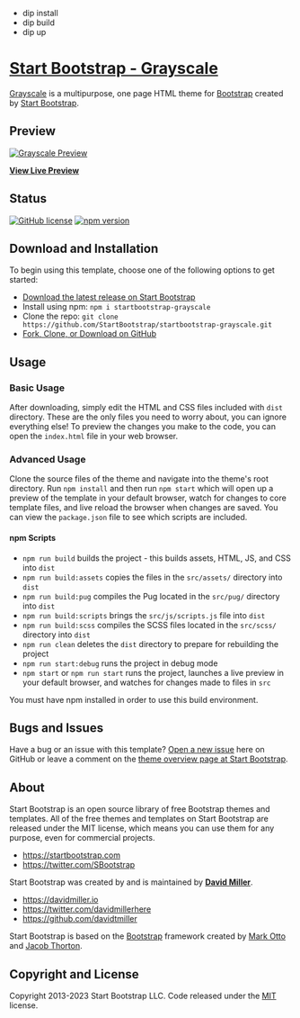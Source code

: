  * dip install
  * dip build
  * dip up

# [Start Bootstrap - Grayscale](https://startbootstrap.com/theme/grayscale/)

[Grayscale](https://startbootstrap.com/theme/grayscale/) is a multipurpose, one page HTML theme for [Bootstrap](https://getbootstrap.com/) created by [Start Bootstrap](https://startbootstrap.com/).

## Preview

[![Grayscale Preview](https://assets.startbootstrap.com/img/screenshots/themes/grayscale.png)](https://startbootstrap.github.io/startbootstrap-grayscale/)

**[View Live Preview](https://startbootstrap.github.io/startbootstrap-grayscale/)**

## Status

[![GitHub license](https://img.shields.io/badge/license-MIT-blue.svg)](https://raw.githubusercontent.com/StartBootstrap/startbootstrap-grayscale/master/LICENSE)
[![npm version](https://img.shields.io/npm/v/startbootstrap-grayscale.svg)](https://www.npmjs.com/package/startbootstrap-grayscale)

## Download and Installation

To begin using this template, choose one of the following options to get started:

- [Download the latest release on Start Bootstrap](https://startbootstrap.com/theme/grayscale/)
- Install using npm: `npm i startbootstrap-grayscale`
- Clone the repo: `git clone https://github.com/StartBootstrap/startbootstrap-grayscale.git`
- [Fork, Clone, or Download on GitHub](https://github.com/StartBootstrap/startbootstrap-grayscale)

## Usage

### Basic Usage

After downloading, simply edit the HTML and CSS files included with `dist` directory. These are the only files you need to worry about, you can ignore everything else! To preview the changes you make to the code, you can open the `index.html` file in your web browser.

### Advanced Usage

Clone the source files of the theme and navigate into the theme's root directory. Run `npm install` and then run `npm start` which will open up a preview of the template in your default browser, watch for changes to core template files, and live reload the browser when changes are saved. You can view the `package.json` file to see which scripts are included.

#### npm Scripts

- `npm run build` builds the project - this builds assets, HTML, JS, and CSS into `dist`
- `npm run build:assets` copies the files in the `src/assets/` directory into `dist`
- `npm run build:pug` compiles the Pug located in the `src/pug/` directory into `dist`
- `npm run build:scripts` brings the `src/js/scripts.js` file into `dist`
- `npm run build:scss` compiles the SCSS files located in the `src/scss/` directory into `dist`
- `npm run clean` deletes the `dist` directory to prepare for rebuilding the project
- `npm run start:debug` runs the project in debug mode
- `npm start` or `npm run start` runs the project, launches a live preview in your default browser, and watches for changes made to files in `src`

You must have npm installed in order to use this build environment.

## Bugs and Issues

Have a bug or an issue with this template? [Open a new issue](https://github.com/StartBootstrap/startbootstrap-grayscale/issues) here on GitHub or leave a comment on the [theme overview page at Start Bootstrap](https://startbootstrap.com/theme/grayscale/).

## About

Start Bootstrap is an open source library of free Bootstrap themes and templates. All of the free themes and templates on Start Bootstrap are released under the MIT license, which means you can use them for any purpose, even for commercial projects.

- <https://startbootstrap.com>
- <https://twitter.com/SBootstrap>

Start Bootstrap was created by and is maintained by **[David Miller](https://davidmiller.io/)**.

- <https://davidmiller.io>
- <https://twitter.com/davidmillerhere>
- <https://github.com/davidtmiller>

Start Bootstrap is based on the [Bootstrap](https://getbootstrap.com/) framework created by [Mark Otto](https://twitter.com/mdo) and [Jacob Thorton](https://twitter.com/fat).

## Copyright and License

Copyright 2013-2023 Start Bootstrap LLC. Code released under the [MIT](https://github.com/StartBootstrap/startbootstrap-grayscale/blob/master/LICENSE) license.
